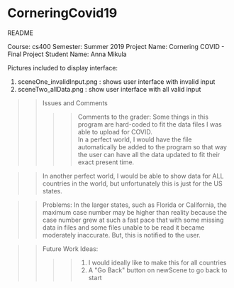 # CorneringCovid19
README

Course: cs400
Semester: Summer 2019
Project Name: Cornering COVID - Final Project
Student Name: Anna Mikula 

Pictures included to display interface: 
 1. sceneOne_invalidInput.png : shows user interface with invalid input
 2. sceneTwo_allData.png : show user interface with all valid input

>> Issues and Comments
>>>> Comments to the grader:
    Some things in this program are hard-coded to fit the data files I was able to upload for COVID.  
In a perfect world, I would have the file automatically be added to the program so that way
the user can have all the data updated to fit their exact present time. 

>>  In another perfect world, I would be able to show data for ALL countries in the world,
but unfortunately this is just for the US states.

>> Problems:
    In the larger states, such as Florida or California, the maximum case number may be higher
than reality because the case number grew at such a fast pace that with some missing data in files
and some files unable to be read it became moderately inaccurate. But, this is notified to the user.

>> Future Work Ideas:
>>>> 1. I would ideally like to make this for all countries
>>>> 2. A "Go Back" button on newScene to go back to start
